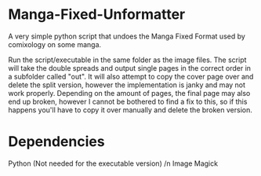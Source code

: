 # Manga-Fixed-Unformatter
A very simple python script that undoes the Manga Fixed Format used by comixology on some manga.

Run the script/executable in the same folder as the image files. The script will take the double spreads and output single pages in the correct order in a subfolder called "out". It will also attempt to copy the cover page over and delete the split version, however the implementation is janky and may not work properly. Depending on the amount of pages, the final page may also end up broken, however I cannot be bothered to find a fix to this, so if this happens you'll have to copy it over manually and delete the broken version.

# Dependencies
Python (Not needed for the executable version) /n
Image Magick
